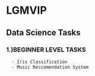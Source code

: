 # LGMVIP
## Data Science Tasks 
### 1.)BEGINNER LEVEL TASKS
      - Iris Classification
      - Music Reccomendation System
